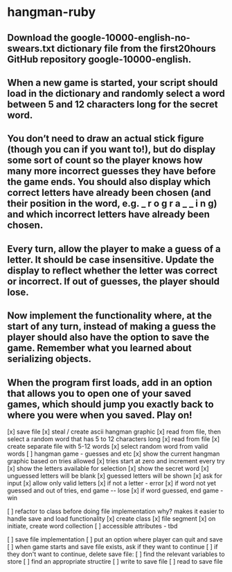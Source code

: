 # hangman-ruby


## Download the google-10000-english-no-swears.txt dictionary file from the first20hours GitHub repository google-10000-english.

## When a new game is started, your script should load in the dictionary and randomly select a word between 5 and 12 characters long for the secret word.

## You don’t need to draw an actual stick figure (though you can if you want to!), but do display some sort of count so the player knows how many more incorrect guesses they have before the game ends. You should also display which correct letters have already been chosen (and their position in the word, e.g. _ r o g r a _ _ i n g) and which incorrect letters have already been chosen.

## Every turn, allow the player to make a guess of a letter. It should be case insensitive. Update the display to reflect whether the letter was correct or incorrect. If out of guesses, the player should lose.

## Now implement the functionality where, at the start of any turn, instead of making a guess the player should also have the option to save the game. Remember what you learned about serializing objects.

## When the program first loads, add in an option that allows you to open one of your saved games, which should jump you exactly back to where you were when you saved. Play on!





[x] save file
[x] steal / create ascii hangman graphic
[x] read from file, then select a random word that has 5 to 12 characters long
    [x] read from file
    [x] create separate file with 5-12 words
    [x] select random word from valid words
[ ] hangman game - guesses and etc
    [x] show the current hangman graphic based on tries allowed
        [x] tries start at zero and increment every try
    [x] show the letters available for selection
    [x] show the secret word
        [x] unguessed letters will be blank
        [x] guessed letters will be shown
    [x] ask for input
        [x] allow only valid letters
        [x] if not a letter - error
    [x] if word not yet guessed and out of tries, end game -- lose
    [x] if word guessed, end game - win

[ ] refactor to class before doing file implementation
    why? makes it easier to handle save and load functionality
    [x] create class
    [x] file segment
        [x] on initiate, create word collection
        [ ] accessible attributes - tbd

[ ] save file implementation
    [ ] put an option where player can quit and save
    [ ] when game starts and save file exists, ask if they want to continue
    [ ] if they don't want to continue, delete save file:
    [ ] find the relevant variables to store
    [ ] find an appropriate structire
    [ ] write to save file
    [ ] read to save file

